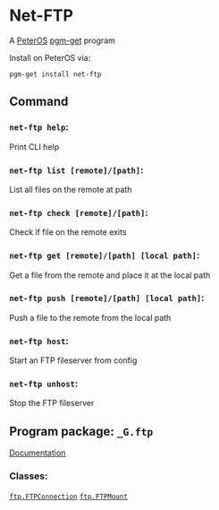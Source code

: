 # Net-FTP

A [PeterOS](https://github.com/Platratio34/peterOS) [pgm-get](https://github.com/peterOS-pgm-get/pgm-get) program

Install on PeterOS via:
```console
pgm-get install net-ftp
```

## Command

### `net-ftp help`:
Print CLI help

### `net-ftp list [remote]/[path]`:
List all files on the remote at path

### `net-ftp check [remote]/[path]`:
Check if file on the remote exits

### `net-ftp get [remote]/[path] [local path]`:
Get a file from the remote and place it at the local path

### `net-ftp push [remote]/[path] [local path]`:
Push a file to the remote from the local path

### `net-ftp host`:
Start an FTP fileserver from config

### `net-ftp unhost`:
Stop the FTP fileserver


## Program package: `_G.ftp`
[Documentation](https://github.com/peterOS-pgm-get/net-ftp/wiki)

### Classes: 
[`ftp.FTPConnection`](https://github.com/peterOS-pgm-get/net-ftp/wiki/FTPConnection)
[`ftp.FTPMount`](https://github.com/peterOS-pgm-get/net-ftp/wiki/FTPMount)
